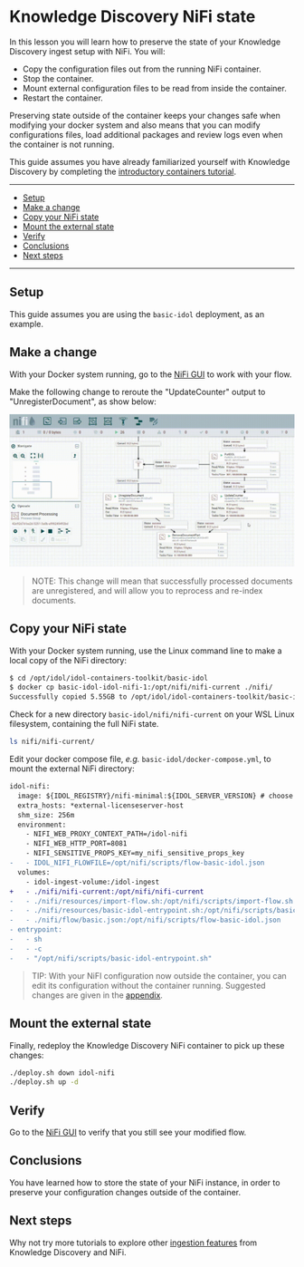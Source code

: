 # Knowledge Discovery NiFi state

In this lesson you will learn how to preserve the state of your Knowledge Discovery ingest setup with NiFi. You will:

- Copy the configuration files out from the running NiFi container.
- Stop the container.
- Mount external configuration files to be read from inside the container.
- Restart the container.

Preserving state outside of the container keeps your changes safe when modifying your docker system and also means that you can modify configurations files, load additional packages and review logs even when the container is not running.

This guide assumes you have already familiarized yourself with Knowledge Discovery by completing the [introductory containers tutorial](../../introduction/containers/README.md).

---

- [Setup](#setup)
- [Make a change](#make-a-change)
- [Copy your NiFi state](#copy-your-nifi-state)
- [Mount the external state](#mount-the-external-state)
- [Verify](#verify)
- [Conclusions](#conclusions)
- [Next steps](#next-steps)

---

## Setup

This guide assumes you are using the `basic-idol` deployment, as an example.

## Make a change

With your Docker system running, go to the [NiFi GUI](http://idol-docker-host:8001/nifi/) to work with your flow.

Make the following change to reroute the "UpdateCounter" output to "UnregisterDocument", as show below:

![nifi-change-flow.gif](./figs/nifi-change-flow.gif)

> NOTE: This change will mean that successfully processed documents are unregistered, and will allow you to reprocess and re-index documents.

## Copy your NiFi state

With your Docker system running, use the Linux command line to make a local copy of the NiFi directory:

```sh
$ cd /opt/idol/idol-containers-toolkit/basic-idol
$ docker cp basic-idol-idol-nifi-1:/opt/nifi/nifi-current ./nifi/
Successfully copied 5.55GB to /opt/idol/idol-containers-toolkit/basic-idol/nifi/
```

Check for a new directory `basic-idol/nifi/nifi-current` on your WSL Linux filesystem, containing the full NiFi state.

```sh
ls nifi/nifi-current/
```

Edit your docker compose file, *e.g.* `basic-idol/docker-compose.yml`, to mount the external NiFi directory:

```diff
idol-nifi:
  image: ${IDOL_REGISTRY}/nifi-minimal:${IDOL_SERVER_VERSION} # choose nifi-minimal or nifi-full
  extra_hosts: *external-licenseserver-host
  shm_size: 256m
  environment:
    - NIFI_WEB_PROXY_CONTEXT_PATH=/idol-nifi
    - NIFI_WEB_HTTP_PORT=8081
    - NIFI_SENSITIVE_PROPS_KEY=my_nifi_sensitive_props_key
-   - IDOL_NIFI_FLOWFILE=/opt/nifi/scripts/flow-basic-idol.json
  volumes:
    - idol-ingest-volume:/idol-ingest
+   - ./nifi/nifi-current:/opt/nifi/nifi-current
-   - ./nifi/resources/import-flow.sh:/opt/nifi/scripts/import-flow.sh
-   - ./nifi/resources/basic-idol-entrypoint.sh:/opt/nifi/scripts/basic-idol-entrypoint.sh
-   - ./nifi/flow/basic.json:/opt/nifi/scripts/flow-basic-idol.json
- entrypoint:
-   - sh
-   - -c
-   - "/opt/nifi/scripts/basic-idol-entrypoint.sh"
```

> TIP: With your NiFI configuration now outside the container, you can edit its configuration without the container running. Suggested changes are given in the [appendix](../../appendix/TIPS.md#nifi-settings).

## Mount the external state

Finally, redeploy the Knowledge Discovery NiFi container to pick up these changes:

```sh
./deploy.sh down idol-nifi
./deploy.sh up -d
```

## Verify

Go to the [NiFi GUI](http://idol-docker-host:8001/nifi/) to verify that you still see your modified flow.

## Conclusions

You have learned how to store the state of your NiFi instance, in order to preserve your configuration changes outside of the container.

## Next steps

Why not try more tutorials to explore other [ingestion features](../README.md) from Knowledge Discovery and NiFi.
